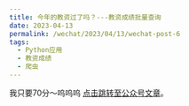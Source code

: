 ```yaml
---
title: 今年的教资过了吗？---教资成绩批量查询
date: 2023-04-13
permalink: /wechat/2023/04/13/wechat-post-6
tags:
  - Python应用
  - 教资成绩
  - 爬虫
---
```


我只要70分～呜呜呜 [点击跳转至公众号文章](http://mp.weixin.qq.com/s?__biz=MzkxNjM0MzQ0MQ==&mid=2247485994&idx=1&sn=5ba1f0229c8e513ce3a2ca76257c428b&chksm=c15015d4f6279cc28cf9adb498603ea569db7c9835fd311bdb72080e48a4757dc2575dcaa769#rd)。